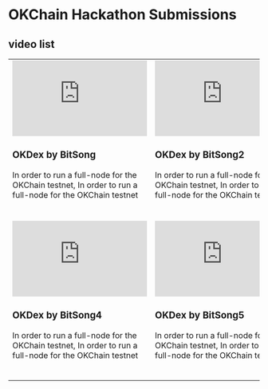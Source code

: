 # OKChain Hackathon Submissions
## video list

<table style="margin-left: auto; margin-right: auto;">
    <tr>
        <td style="padding-bottom: 24px;">
            <iframe width="270" height="152" src="https://www.youtube.com/embed/aMoBobgeYbY" frameborder="0" allow="accelerometer; autoplay; encrypted-media; gyroscope; picture-in-picture" allowfullscreen></iframe>
            <h3>OKDex by BitSong</h3>
            <p>In order to run a full-node for the OKChain testnet, In order to run a full-node for the OKChain testnet</p>
        </td>
        <td style="padding-bottom: 24px;">
            <iframe width="270" height="152" src="https://www.youtube.com/embed/aMoBobgeYbY" frameborder="0" allow="accelerometer; autoplay; encrypted-media; gyroscope; picture-in-picture" allowfullscreen></iframe>
            <h3>OKDex by BitSong2</h3>
            <p>In order to run a full-node for the OKChain testnet, In order to run a full-node for the OKChain testnet</p>
        </td>
        <td style="padding-bottom: 24px;">
            <iframe width="270" height="152" src="https://www.youtube.com/embed/aMoBobgeYbY" frameborder="0" allow="accelerometer; autoplay; encrypted-media; gyroscope; picture-in-picture" allowfullscreen></iframe>
            <h3>OKDex by BitSong3</h3>
            <p>In order to run a full-node for the OKChain testnet, In order to run a full-node for the OKChain testnet</p>
        </td>
    </tr>
    <tr>
        <td style="padding-bottom: 24px;">
            <iframe width="270" height="152" src="https://www.youtube.com/embed/aMoBobgeYbY" frameborder="0" allow="accelerometer; autoplay; encrypted-media; gyroscope; picture-in-picture" allowfullscreen></iframe>
            <h3>OKDex by BitSong4</h3>
            <p>In order to run a full-node for the OKChain testnet, In order to run a full-node for the OKChain testnet</p>
        </td>
        <td style="padding-bottom: 24px;">
            <iframe width="270" height="152" src="https://www.youtube.com/embed/aMoBobgeYbY" frameborder="0" allow="accelerometer; autoplay; encrypted-media; gyroscope; picture-in-picture" allowfullscreen></iframe>
            <h3>OKDex by BitSong5</h3>
            <p>In order to run a full-node for the OKChain testnet, In order to run a full-node for the OKChain testnet</p>
        </td>
        <td style="padding-bottom: 24px;">
            <iframe width="270" height="152" src="https://www.youtube.com/embed/aMoBobgeYbY" frameborder="0" allow="accelerometer; autoplay; encrypted-media; gyroscope; picture-in-picture" allowfullscreen></iframe>
            <h3>OKDex by BitSong6</h3>
            <p>In order to run a full-node for the OKChain testnet, In order to run a full-node for the OKChain testnet</p>
        </td>
    </tr>
</table>
